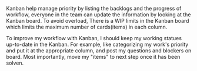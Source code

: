 Kanban help manage priority by listing the backlogs and the progress of workflow, everyone in the team can update the information by looking at the Kanban board. To avoid overload,
There is a WIP limits in the Kanban board which limits the maximum number of cards(items) in each column. 

To improve my workflow with Kanban, I should keep my working statues up-to-date in the Kanban. For example, like categorizing my work's priority and put it at the appropriate column, 
and post my questions and blockers on board.  Most importantly, move my "items" to next step once it has been solven. 
